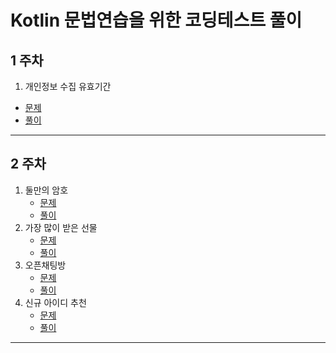# Kotlin 문법연습을 위한 코딩테스트 풀이

## 1 주차
1. 개인정보 수집 유효기간
  * [문제](https://school.programmers.co.kr/learn/courses/30/lessons/150370)
  * [풀이](https://github.com/hae-gun/kotlin-algorithm/blob/master/src/jvmMain/kotlin/Solution_150370_programmers.kt)
---
## 2 주차
1. 둘만의 암호
   * [문제](https://school.programmers.co.kr/learn/courses/30/lessons/155652)
   * [풀이](https://github.com/hae-gun/kotlin-algorithm/blob/master/src/jvmMain/kotlin/week2/Solution_155652_programmers.kt)
2. 가장 많이 받은 선물
   * [문제](https://school.programmers.co.kr/learn/courses/30/lessons/258712)
   * [풀이](https://github.com/hae-gun/kotlin-algorithm/blob/master/src/jvmMain/kotlin/week2/Solution_258712_programmers.kt)
3. 오픈채팅방
   * [문제](https://school.programmers.co.kr/learn/courses/30/lessons/42888)
   * [풀이](https://github.com/hae-gun/kotlin-algorithm/blob/master/src/jvmMain/kotlin/week2/Solution_42888_programmers.kt)
4. 신규 아이디 추천
   * [문제](https://school.programmers.co.kr/learn/courses/30/lessons/72410)
   * [풀이](https://github.com/hae-gun/kotlin-algorithm/blob/master/src/jvmMain/kotlin/week2/Solution_72410_programmers.kt)
---
